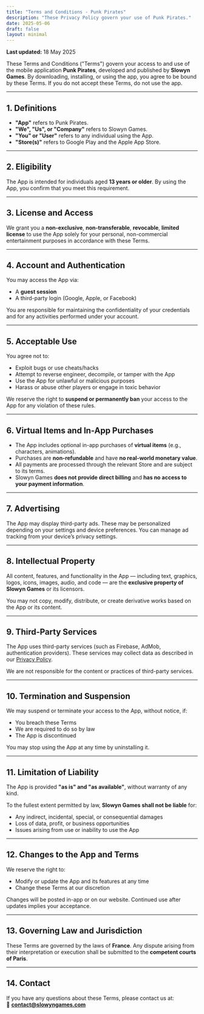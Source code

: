 ```yaml
---
title: "Terms and Conditions - Punk Pirates"
description: "These Privacy Policy govern your use of Punk Pirates."
date: 2025-05-06
draft: false
layout: minimal
---
```





**Last updated:** 18 May 2025

These Terms and Conditions ("Terms") govern your access to and use of the mobile application **Punk Pirates**, developed and published by **Slowyn Games**. By downloading, installing, or using the app, you agree to be bound by these Terms. If you do not accept these Terms, do not use the app.

---

## 1. Definitions

- **"App"** refers to Punk Pirates.
- **"We", "Us", or "Company"** refers to Slowyn Games.
- **"You" or "User"** refers to any individual using the App.
- **"Store(s)"** refers to Google Play and the Apple App Store.

---

## 2. Eligibility

The App is intended for individuals aged **13 years or older**. By using the App, you confirm that you meet this requirement.

---

## 3. License and Access

We grant you a **non-exclusive**, **non-transferable**, **revocable**, **limited license** to use the App solely for your personal, non-commercial entertainment purposes in accordance with these Terms.

---

## 4. Account and Authentication

You may access the App via:
- A **guest session**
- A third-party login (Google, Apple, or Facebook)

You are responsible for maintaining the confidentiality of your credentials and for any activities performed under your account.

---

## 5. Acceptable Use

You agree not to:
- Exploit bugs or use cheats/hacks  
- Attempt to reverse engineer, decompile, or tamper with the App  
- Use the App for unlawful or malicious purposes  
- Harass or abuse other players or engage in toxic behavior  

We reserve the right to **suspend or permanently ban** your access to the App for any violation of these rules.

---

## 6. Virtual Items and In-App Purchases

- The App includes optional in-app purchases of **virtual items** (e.g., characters, animations).  
- Purchases are **non-refundable** and have **no real-world monetary value**.  
- All payments are processed through the relevant Store and are subject to its terms.  
- Slowyn Games **does not provide direct billing** and **has no access to your payment information**.

---

## 7. Advertising

The App may display third-party ads. These may be personalized depending on your settings and device preferences. You can manage ad tracking from your device’s privacy settings.

---

## 8. Intellectual Property

All content, features, and functionality in the App — including text, graphics, logos, icons, images, audio, and code — are the **exclusive property of Slowyn Games** or its licensors.

You may not copy, modify, distribute, or create derivative works based on the App or its content.

---

## 9. Third-Party Services

The App uses third-party services (such as Firebase, AdMob, authentication providers). These services may collect data as described in our [Privacy Policy](./privacy-policy).

We are not responsible for the content or practices of third-party services.

---

## 10. Termination and Suspension

We may suspend or terminate your access to the App, without notice, if:
- You breach these Terms  
- We are required to do so by law  
- The App is discontinued  

You may stop using the App at any time by uninstalling it.

---

## 11. Limitation of Liability

The App is provided **"as is" and "as available"**, without warranty of any kind.

To the fullest extent permitted by law, **Slowyn Games shall not be liable** for:
- Any indirect, incidental, special, or consequential damages  
- Loss of data, profit, or business opportunities  
- Issues arising from use or inability to use the App

---

## 12. Changes to the App and Terms

We reserve the right to:
- Modify or update the App and its features at any time  
- Change these Terms at our discretion  

Changes will be posted in-app or on our website. Continued use after updates implies your acceptance.

---

## 13. Governing Law and Jurisdiction

These Terms are governed by the laws of **France**. Any dispute arising from their interpretation or execution shall be submitted to the **competent courts of Paris**.

---

## 14. Contact

If you have any questions about these Terms, please contact us at:  
📧 **contact@slowyngames.com**
